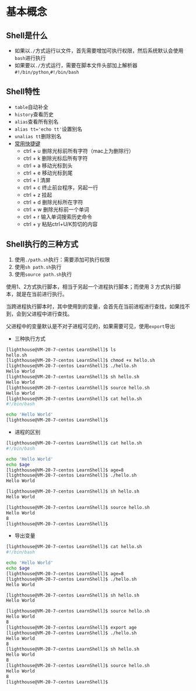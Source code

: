 # 基本概念

## Shell是什么

* 如果以`./`方式运行以文件，首先需要增加可执行权限，然后系统默认会使用`bash`进行执行
* 如果要以`./`方式运行，需要在脚本文件头部加上解析器`#!/bin/python`,`#!/bin/bash`

## Shell特性

* `table`自动补全
* `history`查看历史
* `alias`查看所有别名
* `alias tt='echo tt'`设置别名
* `unalias tt`删除别名
* [常用快捷键](https://www.cnblogs.com/ziwuxian/p/12591954.html) 
  * ctrl + u 删除光标前所有字符（mac上为删除行）
  * ctrl + k 删除光标后所有字符
  * ctrl + a 移动光标到头
  * ctrl + e 移动光标到尾
  * ctrl + l 清屏
  * ctrl + c 终止前台程序，另起一行
  * ctrl + z 挂起
  * ctrl + d 删除光标所在字符
  * ctrl + w 删除光标前一个单词
  * ctrl + r 输入单词搜索历史命令
  * ctrl + y 粘贴ctrl+U/K剪切的内容

## Shell执行的三种方式

1. 使用`./path.sh`执行：需要添加可执行权限
2. 使用`sh path.sh`执行
3. 使用`source path.sh`执行

使用1、2方式执行脚本，相当于另起一个进程执行脚本；而使用 3 方式执行脚本，就是在当前进行执行。

当跨进程执行脚本时，其中使用到的变量，会首先在当前进程进行查找，如果找不到，会到父进程中进行查找。

父进程中的变量默认是不对子进程可见的，如果需要可见，使用`export`导出

* 三种执行方式

```bash
[lighthouse@VM-20-7-centos LearnShell]$ ls
hello.sh
[lighthouse@VM-20-7-centos LearnShell]$ chmod +x hello.sh
[lighthouse@VM-20-7-centos LearnShell]$ ./hello.sh
Hello World
[lighthouse@VM-20-7-centos LearnShell]$ sh hello.sh
Hello World
[lighthouse@VM-20-7-centos LearnShell]$ source hello.sh
Hello World
[lighthouse@VM-20-7-centos LearnShell]$ cat hello.sh
#!/bin/bash

echo 'Hello World'
[lighthouse@VM-20-7-centos LearnShell]$
```

* 进程的区别

```bash
[lighthouse@VM-20-7-centos LearnShell]$ cat hello.sh
#!/bin/bash

echo 'Hello World'
echo $age
[lighthouse@VM-20-7-centos LearnShell]$ age=8
[lighthouse@VM-20-7-centos LearnShell]$ ./hello.sh
Hello World

[lighthouse@VM-20-7-centos LearnShell]$ sh hello.sh
Hello World

[lighthouse@VM-20-7-centos LearnShell]$ source hello.sh
Hello World
8
[lighthouse@VM-20-7-centos LearnShell]$
```

* 导出变量

```bash
[lighthouse@VM-20-7-centos LearnShell]$ cat hello.sh
#!/bin/bash

echo 'Hello World'
echo $age
[lighthouse@VM-20-7-centos LearnShell]$ age=8
[lighthouse@VM-20-7-centos LearnShell]$ ./hello.sh
Hello World

[lighthouse@VM-20-7-centos LearnShell]$ sh hello.sh
Hello World

[lighthouse@VM-20-7-centos LearnShell]$ source hello.sh
Hello World
8
[lighthouse@VM-20-7-centos LearnShell]$ export age
[lighthouse@VM-20-7-centos LearnShell]$ ./hello.sh
Hello World
8
[lighthouse@VM-20-7-centos LearnShell]$ sh hello.sh
Hello World
8
[lighthouse@VM-20-7-centos LearnShell]$ source hello.sh
Hello World
8
[lighthouse@VM-20-7-centos LearnShell]$
```

